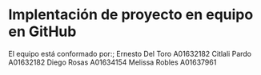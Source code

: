 # Implentación de proyecto en equipo en GitHub
El equipo está conformado por:;
Ernesto Del Toro A01632182
Citlali Pardo A01632182
Diego Rosas A01634154
Melissa Robles A01637961
